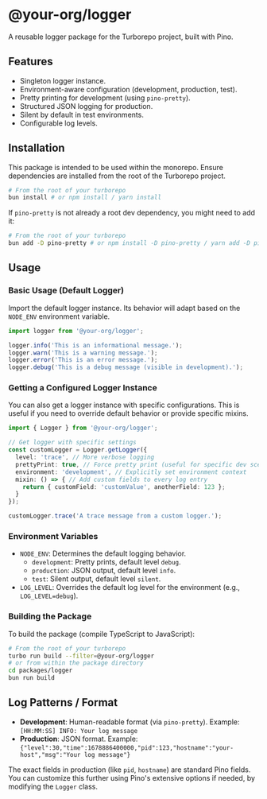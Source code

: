 # @your-org/logger

A reusable logger package for the Turborepo project, built with Pino.

## Features

- Singleton logger instance.
- Environment-aware configuration (development, production, test).
- Pretty printing for development (using `pino-pretty`).
- Structured JSON logging for production.
- Silent by default in test environments.
- Configurable log levels.

## Installation

This package is intended to be used within the monorepo. Ensure dependencies are installed from the root of the Turborepo project.

```bash
# From the root of your turborepo
bun install # or npm install / yarn install
```

If `pino-pretty` is not already a root dev dependency, you might need to add it:
```bash
# From the root of your turborepo
bun add -D pino-pretty # or npm install -D pino-pretty / yarn add -D pino-pretty
```

## Usage

### Basic Usage (Default Logger)

Import the default logger instance. Its behavior will adapt based on the `NODE_ENV` environment variable.

```typescript
import logger from '@your-org/logger';

logger.info('This is an informational message.');
logger.warn('This is a warning message.');
logger.error('This is an error message.');
logger.debug('This is a debug message (visible in development).');
```

### Getting a Configured Logger Instance

You can also get a logger instance with specific configurations. This is useful if you need to override default behavior or provide specific mixins.

```typescript
import { Logger } from '@your-org/logger';

// Get logger with specific settings
const customLogger = Logger.getLogger({
  level: 'trace', // More verbose logging
  prettyPrint: true, // Force pretty print (useful for specific dev scenarios)
  environment: 'development', // Explicitly set environment context
  mixin: () => { // Add custom fields to every log entry
    return { customField: 'customValue', anotherField: 123 };
  }
});

customLogger.trace('A trace message from a custom logger.');
```

### Environment Variables

- `NODE_ENV`: Determines the default logging behavior.
  - `development`: Pretty prints, default level `debug`.
  - `production`: JSON output, default level `info`.
  - `test`: Silent output, default level `silent`.
- `LOG_LEVEL`: Overrides the default log level for the environment (e.g., `LOG_LEVEL=debug`).

### Building the Package

To build the package (compile TypeScript to JavaScript):

```bash
# From the root of your turborepo
turbo run build --filter=@your-org/logger
# or from within the package directory
cd packages/logger
bun run build
```

## Log Patterns / Format

- **Development**: Human-readable format (via `pino-pretty`). Example:
  `[HH:MM:SS] INFO: Your log message`
- **Production**: JSON format. Example:
  `{"level":30,"time":1678886400000,"pid":123,"hostname":"your-host","msg":"Your log message"}`

The exact fields in production (like `pid`, `hostname`) are standard Pino fields. You can customize this further using Pino's extensive options if needed, by modifying the `Logger` class.
```
